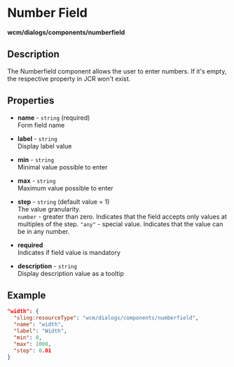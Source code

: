 # Number Field

**wcm/dialogs/components/numberfield**

## Description

The Numberfield component allows the user to enter numbers. If it's empty, the respective property in JCR won't exist.

## Properties

- **name** - `string` (required)  
    Form field name

- **label** - `string`  
    Display label value

- **min** - `string`  
    Minimal value possible to enter

- **max** - `string`  
    Maximum value possible to enter

- **step** - `string` (default value = 1)  
    The value granularity.  
    `number` - greater than zero. Indicates that the field accepts only values at multiples of the step. `"any"` - special value. Indicates that the value can be in any number.

- **required**  
    Indicates if field value is mandatory

- **description** - `string`  
    Display description value as a tooltip

## Example

```json
"width": {
  "sling:resourceType": "wcm/dialogs/components/numberfield",
  "name": "width",
  "label": "Width",
  "min": 0,
  "max": 1000,
  "step": 0.01
}
```
